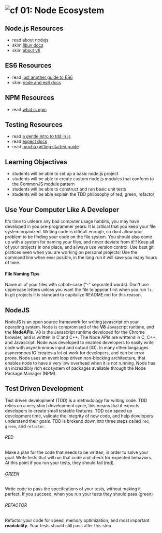 ![cf](http://i.imgur.com/7v5ASc8.png) 01: Node Ecosystem
=====================================

## Node.js Resources
* read [about nodejs]
* skim [libuv docs]
* skim [about v8]

## ES6 Resources
* read [just another guide to ES6]
* skim [node and es6 docs]

## NPM Resources
* read [what is npm]

## Testing Resources
* read [a gentle intro to tdd in js]
* read [expect docs](http://chaijs.com/api/bdd/)
* read [mocha getting started guide]

## Learning Objectives
* students will be able to set up a basic node.js project
* students will be able to create custom node.js modules that conform to the CommonJS module pattern
* students will be able to construct and run basic unit tests
* students will be able explain the TDD philosophy of red, green, refactor

## Use Your Computer Like A Developer
It's time to unlearn any bad computer usage habbits, you may have developed in you pre-programmer years. It is critical that you keep your file system organized. Writing code is dificult enough, so dont allow your problem to be finding your code on the file system. You should also come up with a system for naming your files, and never deviate from it!!! Keep all of your projects in one place, and allways use version control. Use best git pratices even when you are working on personal projects! Use the command line when ever posible, in the long run it will save you many hours of time. 

#### File Naming Tips
Name all of your files with cabob-case ("-" seporated words). Don't use uppercase letters unless you want the file to appear first when you run `ls`. In git projects it is standard to capitalize README.md for this reason.

## NodeJS
NodeJS is an open source framework for writing javascript on your operating system. Node is compromised of the **V8** Javascript runtime, and the **NodeAPIs**. V8 is the Javascript runtime developed for the Chrome browser, and is written in C and C++. The Node APIs are writtend in C, C++, and Javascript. Node was developed to enabled developers to easily write code with asynchronous input and output (IO). In many other langauges asyncronous IO creates a lot of work for developers, and can be error prone. Node uses an event loop driven non-blocking architecture, that enables node to have a very low overhead when it is not running. Node has an increadibly rich ecosystem of packages available through the Node Package Manager (NPM). 

## Test Driven Development
Test driven development (TDD) is a methodology for writing code. TDD relies on a very short development cycle, this means that it expects developers to create small testable features. TDD can speed up development time, validate the integrity of new code, and help developers understand their goals. TDD is brokend down into three steps called `red`, `green`, and `refactor`.

###### RED
Make a plan for the code that needs to be written, in order to solve your goal. Write tests that will run that code and check for expected behaviors. At this point if you run your tests, they should fail (red).

###### GREEN
Write code to pass the specifcations of your tests, without making it perfect. If you succeed, when you run your tests they should pass (green) 

###### REFACTOR
Refactor your code for speed, memory optimization, and most important **readability**. Your tests should still pass after this step.

<!--links -->
[about nodejs]: https://nodejs.org/en/about/
[node and es6 docs]: https://nodejs.org/en/docs/es6/
[libuv docs]: https://github.com/libuv/libuv
[about v8]: https://developers.google.com/v8/
[what is npm]: https://docs.npmjs.com/getting-started/what-is-npm
[a gentle intro to tdd in js]: http://jrsinclair.com/articles/2016/gentle-introduction-to-javascript-tdd-intro/
[mocha getting started guide]: http://mochajs.org/#getting-started
[just another guide to ES6]: https://medium.com/sons-of-javascript/javascript-an-introduction-to-es6-1819d0d89a0f#.wb7rj1gin
